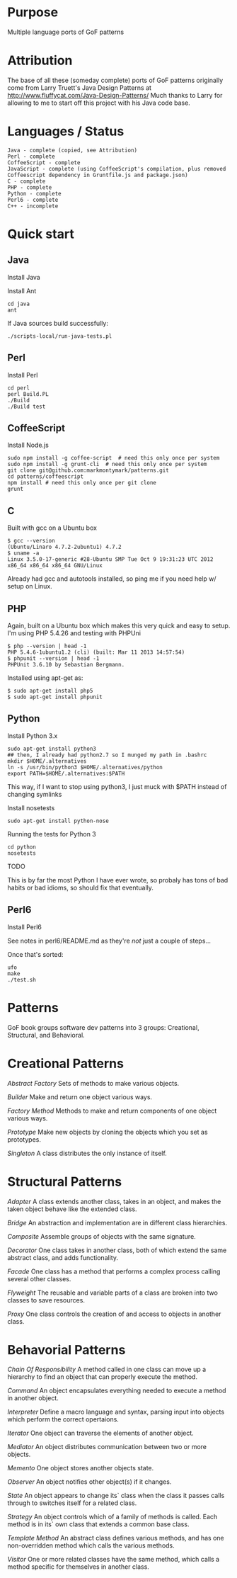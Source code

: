 # Purpose

Multiple language ports of GoF patterns

# Attribution

The base of all these (someday complete) ports of GoF patterns originally come from Larry Truett's Java Design Patterns at http://www.fluffycat.com/Java-Design-Patterns/
Much thanks to Larry for allowing to me to start off this project with his Java code base.

# Languages / Status

	Java - complete (copied, see Attribution)
	Perl - complete
	CoffeeScript - complete
	JavaScript - complete (using CoffeeScript's compilation, plus removed Coffeescript dependency in Gruntfile.js and package.json)
	C - complete
	PHP - complete
	Python - complete
	Perl6 - complete
	C++ - incomplete

# Quick start

## Java

Install Java

Install Ant

	cd java
	ant

If Java sources build successfully:

	./scripts-local/run-java-tests.pl

## Perl

Install Perl

	cd perl
	perl Build.PL
	./Build
	./Build test

## CoffeeScript

Install Node.js

	sudo npm install -g coffee-script  # need this only once per system
	sudo npm install -g grunt-cli  # need this only once per system
	git clone git@github.com:markmontymark/patterns.git
	cd patterns/coffeescript
	npm install # need this only once per git clone
	grunt

## C

Built with gcc on a Ubuntu box

	$ gcc --version
	(Ubuntu/Linaro 4.7.2-2ubuntu1) 4.7.2
	$ uname -a
	Linux 3.5.0-17-generic #28-Ubuntu SMP Tue Oct 9 19:31:23 UTC 2012 x86_64 x86_64 x86_64 GNU/Linux

Already had gcc and autotools installed, so ping me if you need help w/ setup on Linux.

## PHP

Again, built on a Ubuntu box which makes this very quick and easy to setup.  I'm using PHP 5.4.26 and testing with PHPUni

	$ php --version | head -1
	PHP 5.4.6-1ubuntu1.2 (cli) (built: Mar 11 2013 14:57:54) 
	$ phpunit --version | head -1
	PHPUnit 3.6.10 by Sebastian Bergmann.

Installed using apt-get as:
	
	$ sudo apt-get install php5
	$ sudo apt-get install phpunit


## Python

Install Python 3.x

	sudo apt-get install python3
	## then, I already had python2.7 so I munged my path in .bashrc
	mkdir $HOME/.alternatives
	ln -s /usr/bin/python3 $HOME/.alternatives/python
	export PATH=$HOME/.alternatives:$PATH

This way, if I want to stop using python3, I just muck with $PATH instead of changing symlinks

Install nosetests

	sudo apt-get install python-nose	

Running the tests for Python 3

	cd python
	nosetests

TODO
	
This is by far the most Python I have ever wrote, so probaly has tons of bad habits or bad idioms, so should fix that eventually.

## Perl6

Install Perl6

See notes in perl6/README.md as they're *not* just a couple of steps...

Once that's sorted:

	ufo
	make
	./test.sh





# Patterns

GoF book groups software dev patterns into 3 groups:  Creational, Structural, and Behavioral.


# Creational Patterns

*Abstract Factory* 	Sets of methods to make various objects.

*Builder* 	Make and return one object various ways.

*Factory Method* 	Methods to make and return components of one object various ways.

*Prototype* 	Make new objects by cloning the objects which you set as prototypes.

*Singleton* 	A class distributes the only instance of itself.


# Structural Patterns

*Adapter* 	A class extends another class, takes in an object, and makes the taken object behave like the extended class.

*Bridge* 	An abstraction and implementation are in different class hierarchies.

*Composite* 	Assemble groups of objects with the same signature.

*Decorator* 	One class takes in another class, both of which extend the same abstract class, and adds functionality.

*Facade* 	One class has a method that performs a complex process calling several other classes.

*Flyweight* 	The reusable and variable parts of a class are broken into two classes to save resources.

*Proxy* 	One class controls the creation of and access to objects in another class.

# Behavorial Patterns

*Chain Of Responsibility* 	A method called in one class can move up a hierarchy to find an object that can properly execute the method.

*Command* 	An object encapsulates everything needed to execute a method in another object.

*Interpreter* 	Define a macro language and syntax, parsing input into objects which perform the correct opertaions.

*Iterator* 	One object can traverse the elements of another object.

*Mediator* 	An object distributes communication between two or more objects.

*Memento* 	One object stores another objects state.

*Observer* 	An object notifies other object(s) if it changes.

*State* 	An object appears to change its` class when the class it passes calls through to switches itself for a related class.

*Strategy*	An object controls which of a family of methods is called. Each method is in its` own class that extends a common base class.

*Template Method*	An abstract class defines various methods, and has one non-overridden method which calls the various methods.

*Visitor* 	One or more related classes have the same method, which calls a method specific for themselves in another class.


